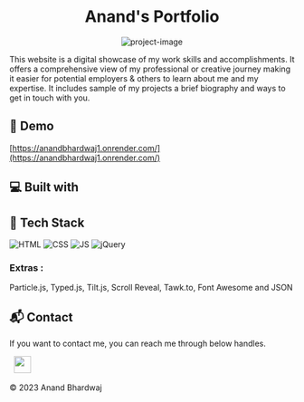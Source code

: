 <h1 align="center" id="title">Anand's Portfolio</h1>

<p align="center"><img src="https://socialify.git.ci/anandbhardwaj456/ANAND_PORTFOLIO/image?description=1&amp;font=Bitter&amp;language=1&amp;name=1&amp;owner=1&amp;pattern=Circuit%20Board&amp;theme=Dark" alt="project-image"></p>

<p id="description">This website is a digital showcase of my work skills and accomplishments. It offers a comprehensive view of my professional or creative journey making it easier for potential employers &amp; others to learn about me and my expertise. It includes sample of my projects a brief biography and ways to get in touch with you.</p>

<h2>🚀 Demo</h2>

[https://anandbhardwaj1.onrender.com/](https://anandbhardwaj1.onrender.com/)

  
<h2>💻 Built with</h2>


## 📌 Tech Stack
![HTML](https://img.shields.io/badge/html5%20-%23E34F26.svg?&style=for-the-badge&logo=html5&logoColor=white)
![CSS](https://img.shields.io/badge/css3%20-%231572B6.svg?&style=for-the-badge&logo=css3&logoColor=white)
![JS](https://img.shields.io/badge/javascript%20-%23323330.svg?&style=for-the-badge&logo=javascript&logoColor=%23F7DF1E)
<img alt="jQuery" src="https://img.shields.io/badge/jquery-%230769AD.svg?style=for-the-badge&logo=jquery&logoColor=white"/>

### Extras : 
Particle.js, Typed.js, Tilt.js, Scroll Reveal, Tawk.to, Font Awesome and JSON

<h2>📬 Contact</h2>


If you want to contact me, you can reach me through below handles.

&nbsp;&nbsp;<a href="https://www.linkedin.com/in/anand-bhardwaj-6535a4219/"><img src="https://www.felberpr.com/wp-content/uploads/linkedin-logo.png" width="30"></img></a>

© 2023 Anand Bhardwaj


